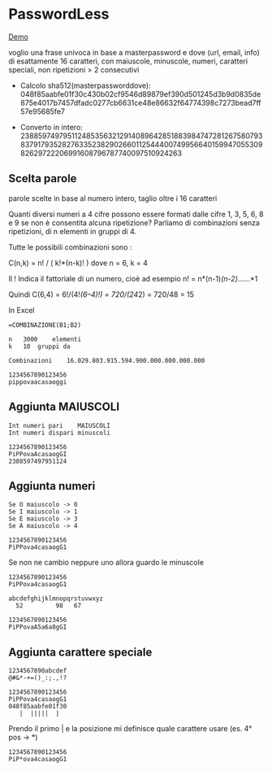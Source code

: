 # PasswordLess
[Demo](https://archistico.github.io/PasswordLess/)

voglio una frase univoca in base a masterpassword e dove (url, email, info)
di esattamente 16 caratteri, con maiuscole, minuscole, numeri, caratteri speciali, non ripetizioni > 2 consecutivi

- Calcolo sha512(masterpassworddove):
048f85aabfe01f30c430b02cf9546d89879ef390d501245d3b9d0835de875e4017b7457dfadc0277cb6631ce48e86632f64774398c7273bead7ff57e95685fe7

- Converto in intero:
238859749795112485356321291408964285188398474728126758079383791793528276335238290266011254440074995664015994705530982629722206991608796787740097510924263

## Scelta parole

parole scelte in base al numero intero, taglio oltre i 16 caratteri

Quanti diversi numeri a 4 cifre possono essere formati dalle cifre 1, 3, 5, 6, 8 e 9 se non è consentita alcuna ripetizione?
Parliamo di combinazioni senza ripetizioni, di n elementi in gruppi di 4.

Tutte le possibili combinazioni sono :

C(n,k) = n! / ( k!*(n-k)! )
dove n = 6, k = 4

Il ! Indica il fattoriale di un numero, cioè ad esempio n! = n*(n-1)*(n-2)*……*1

Quindi C(6,4) = 6!/(4!*(6–4)!) = 720/(24*2) = 720/48 = 15

In Excel
```
=COMBINAZIONE(B1;B2)

n	3000	elementi
k	10	gruppi da

Combinazioni	16.029.803.915.594.900.000.000.000.000 	
```

```
1234567890123456  
pippovaacasaoggi  
```

## Aggiunta MAIUSCOLI

```
Int numeri pari    MAIUSCOLI  
Int numeri dispari minuscoli  

1234567890123456  
PiPPovaAcasaogGI  
2388597497951124  
```

## Aggiunta numeri 

```
Se O maiuscolo -> 0  
Se I maiuscolo -> 1  
Se E maiuscolo -> 3  
Se A maiuscolo -> 4  

1234567890123456  
PiPPova4casaogG1  
```

Se non ne cambio neppure uno allora guardo le minuscole  

```
1234567890123456  
PiPPova4casaogG1  
 
abcdefghijklmnopqrstuvwxyz  
  52         98   67     

1234567890123456  
PiPPovaA5a6a8gGI  
```
## Aggiunta carattere speciale

```
1234567890abcdef  
@#&*-+=()_:;.,!?  

1234567890123456
PiPPova4casaogG1
048f85aabfe01f30
   |  |||||  |
```

Prendo il primo | e la posizione mi definisce quale carattere usare (es. 4° pos -> *)
```
1234567890123456
PiP*ova4casaogG1
```
